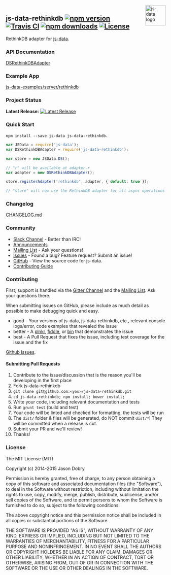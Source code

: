 <img src="https://raw.githubusercontent.com/js-data/js-data/master/js-data.png" alt="js-data logo" title="js-data" align="right" width="64" height="64" />

## js-data-rethinkdb [![npm version](https://img.shields.io/npm/v/js-data-rethinkdb.svg?style=flat-square)](https://www.npmjs.org/package/js-data-rethinkdb) [![Travis CI](https://img.shields.io/travis/js-data/js-data-rethinkdb.svg?style=flat-square)](https://travis-ci.org/js-data/js-data-rethinkdb) [![npm downloads](https://img.shields.io/npm/dm/js-data-rethinkdb.svg?style=flat-square)](https://www.npmjs.org/package/js-data-rethinkdb) [![License](https://img.shields.io/badge/license-MIT-blue.svg?style=flat-square)](https://github.com/js-data/js-data-rethinkdb/blob/master/LICENSE)

RethinkDB adapter for [js-data](http://www.js-data.io/).

### API Documentation
[DSRethinkDBAdapter](http://www.js-data.io/docs/dsrethinkdbadapter)

### Example App
[js-data-examples/server/rethinkdb](https://github.com/js-data/js-data-examples/tree/master/server/rethinkdb)

### Project Status

__Latest Release:__ [![Latest Release](https://img.shields.io/github/release/js-data/js-data-rethinkdb.svg?style=flat-square)](https://github.com/js-data/js-data-rethinkdb/releases)

### Quick Start
`npm install --save js-data js-data-rethinkdb`.

```js
var JSData = require('js-data');
var DSRethinkDBAdapter = require('js-data-rethinkdb');

var store = new JSData.DS();

// "r" will be available at adapter.r
var adapter = new DSRethinkDBAdapter();

store.registerAdapter('rethinkdb', adapter, { default: true });

// "store" will now use the RethinkDB adapter for all async operations
```

### Changelog
[CHANGELOG.md](https://github.com/js-data/js-data-rethinkdb/blob/master/CHANGELOG.md)

### Community
- [Slack Channel](http://slack.js-data.io/) - Better than IRC!
- [Announcements](http://www.js-data.io/blog)
- [Mailing List](https://groups.io/org/groupsio/jsdata) - Ask your questions!
- [Issues](https://github.com/js-data/js-data-rethinkdb/issues) - Found a bug? Feature request? Submit an issue!
- [GitHub](https://github.com/js-data/js-data-rethinkdb) - View the source code for js-data.
- [Contributing Guide](https://github.com/js-data/js-data-rethinkdb/blob/master/CONTRIBUTING.md)

### Contributing

First, support is handled via the [Gitter Channel](https://gitter.im/js-data/js-data) and the [Mailing List](https://groups.io/org/groupsio/jsdata). Ask your questions there.

When submitting issues on GitHub, please include as much detail as possible to make debugging quick and easy.

- good - Your versions of js-data, js-data-rethinkdb, etc., relevant console logs/error, code examples that revealed the issue
- better - A [plnkr](http://plnkr.co/), [fiddle](http://jsfiddle.net/), or [bin](http://jsbin.com/?html,output) that demonstrates the issue
- best - A Pull Request that fixes the issue, including test coverage for the issue and the fix

[Github Issues](https://github.com/js-data/js-data-rethinkdb/issues).

#### Submitting Pull Requests

1. Contribute to the issue/discussion that is the reason you'll be developing in the first place
1. Fork js-data-rethinkdb
1. `git clone git@github.com:<you>/js-data-rethinkdb.git`
1. `cd js-data-rethinkdb; npm install; bower install;`
1. Write your code, including relevant documentation and tests
1. Run `grunt test` (build and test)
1. Your code will be linted and checked for formatting, the tests will be run
1. The `dist/` folder & files will be generated, do NOT commit `dist/*`! They will be committed when a release is cut.
1. Submit your PR and we'll review!
1. Thanks!

### License

The MIT License (MIT)

Copyright (c) 2014-2015 Jason Dobry

Permission is hereby granted, free of charge, to any person obtaining a copy
of this software and associated documentation files (the "Software"), to deal
in the Software without restriction, including without limitation the rights
to use, copy, modify, merge, publish, distribute, sublicense, and/or sell
copies of the Software, and to permit persons to whom the Software is
furnished to do so, subject to the following conditions:

The above copyright notice and this permission notice shall be included in all
copies or substantial portions of the Software.

THE SOFTWARE IS PROVIDED "AS IS", WITHOUT WARRANTY OF ANY KIND, EXPRESS OR
IMPLIED, INCLUDING BUT NOT LIMITED TO THE WARRANTIES OF MERCHANTABILITY,
FITNESS FOR A PARTICULAR PURPOSE AND NONINFRINGEMENT. IN NO EVENT SHALL THE
AUTHORS OR COPYRIGHT HOLDERS BE LIABLE FOR ANY CLAIM, DAMAGES OR OTHER
LIABILITY, WHETHER IN AN ACTION OF CONTRACT, TORT OR OTHERWISE, ARISING FROM,
OUT OF OR IN CONNECTION WITH THE SOFTWARE OR THE USE OR OTHER DEALINGS IN THE
SOFTWARE.
